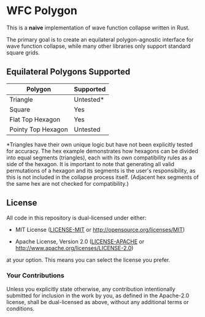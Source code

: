 # WFC Polygon

This is a **naive** implementation of wave function collapse written in Rust.

The primary goal is to create an equilateral polygon-agnostic interface for wave function collapse, while many other libraries only support standard square
grids.

## Equilateral Polygons Supported

| Polygon            | Supported |
|--------------------|-----------|
| Triangle           | Untested* |
| Square             | Yes       |
| Flat Top Hexagon   | Yes       |
| Pointy Top Hexagon | Untested  |

*Triangles have their own unique logic but have not been explicitly tested for accuracy. The hex example demonstrates how hexagons can be divided into equal
segments (triangles), each with its own compatibility rules as a side of the hexagon. It is important to note that generating all valid permutations of a
hexagon and its segments is the user's responsibility, as this is not included in the collapse process itself. (Adjacent hex segments of the same hex are not
checked for compatibility.)

## License

All code in this repository is dual-licensed under either:

- MIT License ([LICENSE-MIT](LICENSE-MIT) or http://opensource.org/licenses/MIT)

- Apache License, Version 2.0 ([LICENSE-APACHE](LICENSE-APACHE) or http://www.apache.org/licenses/LICENSE-2.0)

at your option. This means you can select the license you prefer.

### Your Contributions

Unless you explicitly state otherwise, any contribution intentionally submitted for inclusion in the work by you, as defined in the Apache-2.0 license, shall be
dual-licensed as above, without any additional terms or conditions.

